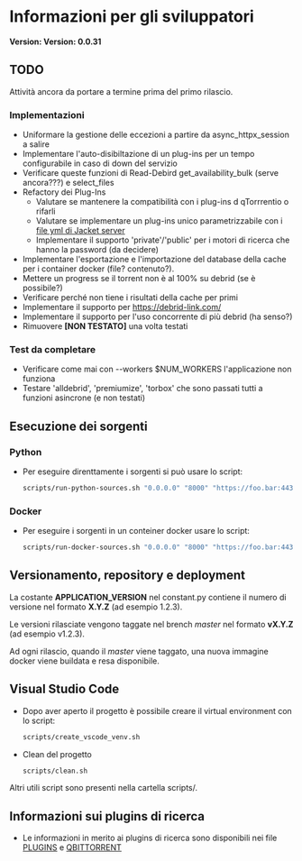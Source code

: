 
# Informazioni per gli sviluppatori

**Version: Version: 0.0.31**

## TODO

Attività ancora da portare a termine prima del primo rilascio.

### Implementazioni

* Uniformare la gestione delle eccezioni a partire da async_httpx_session a salire
* Implementare l'auto-disibiltazione di un plug-ins per un tempo configurabile in caso di down del servizio
* Verificare queste funzioni di Read-Debird get_availability_bulk (serve ancora???) e select_files
* Refactory dei Plug-Ins
  * Valutare se mantenere la compatibilità con i plug-ins d qTorrrentio o rifarli
  * Valutare se implementare un plug-ins unico parametrizzabile con i [file yml di Jacket server](https://github.com/Jackett/Jackett/tree/master/src/Jackett.Common/Definitions)
  * Implementare il supporto 'private'/'public' per i motori di ricerca che hanno la password (da decidere)
* Implementare l'esportazione e l'importazione del database della cache per i container docker (file? contenuto?).
* Mettere un progress se il torrent non è al 100% su debrid (se è possibile?)
* Verificare perché non tiene i risultati della cache per primi
* Implementare il supporto per https://debrid-link.com/
* Implementare il supporto per l'uso concorrente di più debrid (ha senso?)
* Rimuovere **[NON TESTATO]** una volta testati

### Test da completare

- Verificare come mai con --workers $NUM_WORKERS l'applicazione non funziona
- Testare 'alldebrid', 'premiumize', 'torbox' che sono passati tutti a funzioni asincrone (e non testati)

## Esecuzione dei sorgenti

### Python

- Per eseguire direnttamente i sorgenti si può usare lo script:
    ```sh
    scripts/run-python-sources.sh "0.0.0.0" "8000" "https://foo.bar:443" "dev"
    ```
### Docker

- Per eseguire i sorgenti in un conteiner docker usare lo script:
    ```sh
    scripts/run-docker-sources.sh "0.0.0.0" "8000" "https://foo.bar:443" "dev"
    ```

## Versionamento, repository e deployment

La costante **APPLICATION_VERSION** nel constant.py contiene il numero di versione nel formato **X.Y.Z** (ad esempio 1.2.3).

Le versioni rilasciate vengono taggate nel brench *master* nel formato **vX.Y.Z** (ad esempio v1.2.3).

Ad ogni rilascio, quando il *master* viene taggato, una nuova immagine docker viene buildata e resa disponibile.

## Visual Studio Code

- Dopo aver aperto il progetto è possibile creare il virtual environment con lo script:
    ```sh
    scripts/create_vscode_venv.sh
    ```

- Clean del progetto
    ```sh
    scripts/clean.sh
    ```
Altri utili script sono presenti nella cartella scripts/.

## Informazioni sui plugins di ricerca

- Le informazioni in merito ai plugins di ricerca sono disponibili nei file [PLUGINS](search/PLUGINS.md) e [QBITTORRENT](search/plugins/QBITTORRENT.md)

